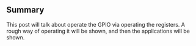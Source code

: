 ## Summary

This post will talk about operate the GPIO via operating the registers.
A rough way of operating it will be shown, and then the applications will be shown.
